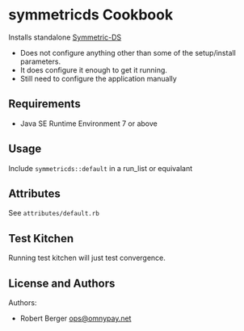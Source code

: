 # symmetricds Cookbook

Installs standalone [Symmetric-DS](http://www.symmetricds.com/products/symmetricds/overview) 

* Does not configure anything other than some of the setup/install parameters. 
* It does configure it enough to get it running.
* Still need to configure the application manually

## Requirements

* Java SE Runtime Environment 7 or above

## Usage

Include `symmetricds::default` in a run_list or equivalant

## Attributes

See `attributes/default.rb`


Test Kitchen
------------

Running test kitchen will just test convergence.

## License and Authors

Authors:  
* Robert Berger ops@omnypay.net

